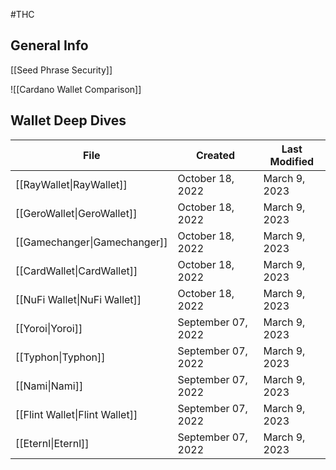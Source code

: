 #THC 

## General Info
[[Seed Phrase Security]]

![[Cardano Wallet Comparison]]

## Wallet Deep Dives
| File                                                                       | Created            | Last Modified      |
| -------------------------------------------------------------------------- | ------------------ | ------------------ |
| [[RayWallet\|RayWallet]]       | October 18, 2022   | March 9, 2023   |
| [[GeroWallet\|GeroWallet]]     | October 18, 2022   | March 9, 2023   |
| [[Gamechanger\|Gamechanger]]   | October 18, 2022   | March 9, 2023   |
| [[CardWallet\|CardWallet]]     | October 18, 2022   | March 9, 2023   |
| [[NuFi Wallet\|NuFi Wallet]]   | October 18, 2022   | March 9, 2023   |
| [[Yoroi\|Yoroi]]               | September 07, 2022 | March 9, 2023 |
| [[Typhon\|Typhon]]             | September 07, 2022 | March 9, 2023 |
| [[Nami\|Nami]]                 | September 07, 2022 | March 9, 2023 |
| [[Flint Wallet\|Flint Wallet]] | September 07, 2022 | March 9, 2023 |
| [[Eternl\|Eternl]]             | September 07, 2022 | March 9, 2023 |
